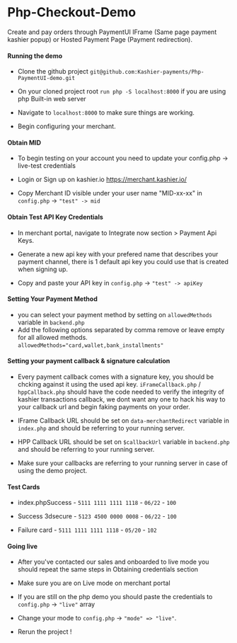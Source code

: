 # Php-Checkout-Demo

Create and pay orders through PaymentUI IFrame (Same page payment kashier popup) or Hosted Payment Page (Payment redirection).

#### Running the demo

- Clone the github project `git@github.com:Kashier-payments/Php-PaymentUI-demo.git`

- On your cloned project root `run php -S localhost:8000` if you are using php Built-in web server

- Navigate to `localhost:8000` to make sure things are working.

- Begin configuring your merchant.

#### Obtain MID

- To begin testing on your account you need to update your config.php -> live-test credentials

- Login or Sign up on kashier.io https://merchant.kashier.io/

- Copy Merchant ID visible under your user name "MID-xx-xx" in `config.php` -> `"test" -> mid`


#### Obtain Test API Key Credentials

- In merchant portal, navigate to Integrate now section > Payment Api Keys.

- Generate a new api key with your prefered name that describes your payment channel, there is 1 default api key you could use that is created when signing up.

- Copy and paste your API key in `config.php` -> `"test" -> apiKey `


#### Setting Your Payment Method 

- you can select your payment method by setting on `allowedMethods` variable in `backend.php` 
- Add the following options separated by comma remove or leave empty for all allowed methods. `allowedMethods="card,wallet,bank_installments"`

#### Setting your payment callback & signature calculation

- Every payment callback comes with a signature key, you should be chcking against it using the used api key. `iFrameCallback.php` / `hppCallback.php` should have the code needed to verify the integrity of kashier transactions callback, we dont want any one to hack his way to your callback url and begin faking payments on your order.

- IFrame Callback URL should be set on `data-merchantRedirect` variable in `index.php` and should be referring to your running server.

- HPP Callback URL should be set on `$callbackUrl` variable in `backend.php` and should be referring to your running server.

- Make sure your callbacks are referring to your running server in case of using the demo project.


#### Test Cards

- index.phpSuccess - `5111 1111 1111 1118` - `06/22` - `100`

- Success 3dsecure - `5123 4500 0000 0008` - `06/22` - `100`

- Failure card - `5111 1111 1111 1118` - `05/20` - `102`


#### Going live

- After you've contacted our sales and onboarded to live mode you should repeat the same steps in Obtaining credentials section 

- Make sure you are on Live mode on merchant portal 

- If you are still on the php demo you should paste the credentials to `config.php` -> `"live"` array

- Change your mode to `config.php` -> `"mode" => "live"`.

- Rerun the project !


